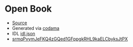 # Open Book

* [Source](https://github.com/bitquery/solana-idl-lib/blob/main/open-book/dex.json)
* Generated via [codama](https://github.com/codama-idl/codama)
* IDL [idl.json](./idl/idl.json)
* [srmqPvymJeFKQ4zGQed1GFppgkRHL9kaELCbyksJtPX](https://explorer.solana.com/address/srmqPvymJeFKQ4zGQed1GFppgkRHL9kaELCbyksJtPX) 